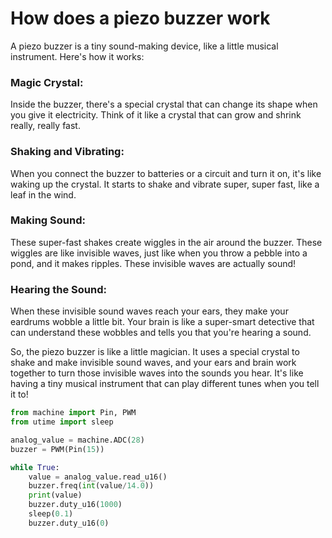 # How does a piezo buzzer work

A piezo buzzer is a tiny sound-making device, like a little musical instrument. Here's how it works:

### Magic Crystal:
Inside the buzzer, there's a special crystal that can change its shape when you give it electricity. Think of it like a crystal that can grow and shrink really, really fast.

### Shaking and Vibrating: 
When you connect the buzzer to batteries or a circuit and turn it on, it's like waking up the crystal. It starts to shake and vibrate super, super fast, like a leaf in the wind.

### Making Sound: 
These super-fast shakes create wiggles in the air around the buzzer. These wiggles are like invisible waves, just like when you throw a pebble into a pond, and it makes ripples. These invisible waves are actually sound!

### Hearing the Sound: 
When these invisible sound waves reach your ears, they make your eardrums wobble a little bit. Your brain is like a super-smart detective that can understand these wobbles and tells you that you're hearing a sound.

So, the piezo buzzer is like a little magician. It uses a special crystal to shake and make invisible sound waves, and your ears and brain work together to turn those invisible waves into the sounds you hear. It's like having a tiny musical instrument that can play different tunes when you tell it to!

```python
from machine import Pin, PWM
from utime import sleep

analog_value = machine.ADC(28)
buzzer = PWM(Pin(15))

while True:
    value = analog_value.read_u16()
    buzzer.freq(int(value/14.0))
    print(value)
    buzzer.duty_u16(1000)
    sleep(0.1)
    buzzer.duty_u16(0)
```